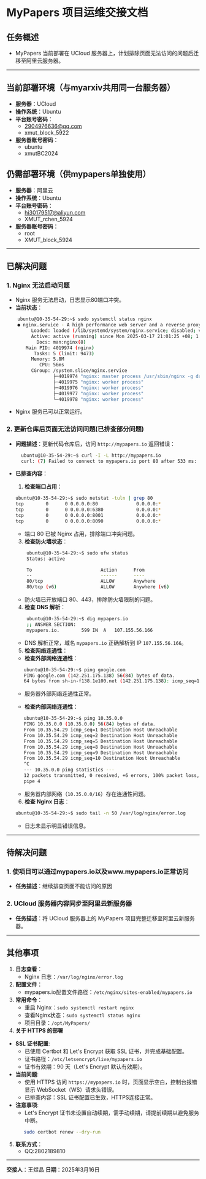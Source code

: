 
# MyPapers 项目运维交接文档

## 任务概述
- MyPapers 当前部署在 UCloud 服务器上，计划排除页面无法访问的问题后迁移至阿里云服务器。
---

## 当前部署环境（与myarxiv共用同一台服务器）
- **服务器**：UCloud  
- **操作系统**：Ubuntu  
- **平台账号密码**：  
  - 2904976636@qq.com
  - xmut_block_5922
- **服务器账号密码**：  
  - ubuntu 
  - xmutBC2024

## 仍需部署环境（供mypapers单独使用）
- **服务器**：阿里云  
- **操作系统**：Ubuntu  
- **平台账号密码**：  
  - hi30179517@aliyun.com
  - XMUT_rchen_5924
- **服务器账号密码**：  
  - root
  - XMUT_block_5924
---

## 已解决问题

### 1. Nginx 无法启动问题
- Nginx 服务无法启动，日志显示80端口冲突。
- **当前状态**：  
 ```bash
     ubuntu@10-35-54-29:~$ sudo systemctl status nginx
     ● nginx.service - A high performance web server and a reverse proxy server
          Loaded: loaded (/lib/systemd/system/nginx.service; disabled; vendor preset: enabled)
          Active: active (running) since Mon 2025-03-17 21:01:25 +08; 1 day 22h ago
            Docs: man:nginx(8)
        Main PID: 4019974 (nginx)
           Tasks: 5 (limit: 9473)
          Memory: 5.8M
             CPU: 56ms
          CGroup: /system.slice/nginx.service
                  ├─4019974 "nginx: master process /usr/sbin/nginx -g daemon on; master_process on;"
                  ├─4019975 "nginx: worker process"
                  ├─4019976 "nginx: worker process"
                  ├─4019977 "nginx: worker process"
                  └─4019978 "nginx: worker process"
```  
- Nginx 服务已可以正常运行。


### 2. 更新仓库后页面无法访问问题(已排查部分问题)
- **问题描述**：更新代码仓库后，访问 `http://mypapers.io` 返回错误：  
  ```bash
    ubuntu@10-35-54-29:~$ curl -I -L http://mypapers.io
    curl: (7) Failed to connect to mypapers.io port 80 after 533 ms: No route to host
  ```  

- **已排查内容**：  

  1. **检查端口占用**：  
    ```bash
    ubuntu@10-35-54-29:~$ sudo netstat -tuln | grep 80
    tcp        0      0 0.0.0.0:80              0.0.0.0:*               LISTEN     
    tcp        0      0 0.0.0.0:6380            0.0.0.0:*               LISTEN     
    tcp        0      0 0.0.0.0:8001            0.0.0.0:*               LISTEN     
    tcp        0      0 0.0.0.0:8090            0.0.0.0:*               LISTEN     
    ```  
     - 端口 80 已被 Nginx 占用，排除端口冲突问题。  

  3. **检查防火墙状态**：  
    ```bash
        ubuntu@10-35-54-29:~$ sudo ufw status
        Status: active

        To                         Action      From
        --                         ------      ----
        80/tcp                     ALLOW       Anywhere                  
        80/tcp (v6)                ALLOW       Anywhere (v6)             
    ```  

    - 防火墙已开放端口 80、443，排除防火墙限制的问题。  

  4. **检查 DNS 解析**：  
    ```bash
        ubuntu@10-35-54-29:~$ dig mypapers.io
        ;; ANSWER SECTION:
        mypapers.io.		599	IN	A	107.155.56.166
    ```  
    - DNS 解析正常，域名 `mypapers.io` 正确解析到 IP `107.155.56.166`。  

  5. **检查网络连通性**：  
    - **检查外部网络连通性**：  
    ```bash
       ubuntu@10-35-54-29:~$ ping google.com
       PING google.com (142.251.175.138) 56(84) bytes of data.
       64 bytes from sh-in-f138.1e100.net (142.251.175.138): icmp_seq=1 ttl=100 time=2.13 ms
    ```  
    - 服务器外部网络连通性正常。  

    - **检查内部网络连通性**：  
    ```bash
       ubuntu@10-35-54-29:~$ ping 10.35.0.0
       PING 10.35.0.0 (10.35.0.0) 56(84) bytes of data.
       From 10.35.54.29 icmp_seq=1 Destination Host Unreachable
       From 10.35.54.29 icmp_seq=2 Destination Host Unreachable
       From 10.35.54.29 icmp_seq=5 Destination Host Unreachable
       From 10.35.54.29 icmp_seq=8 Destination Host Unreachable
       From 10.35.54.29 icmp_seq=9 Destination Host Unreachable
       From 10.35.54.29 icmp_seq=10 Destination Host Unreachable
       ^C
       --- 10.35.0.0 ping statistics ---
       12 packets transmitted, 0 received, +6 errors, 100% packet loss, time 11212ms
       pipe 4
    ```  
    - 服务器内部网络（`10.35.0.0/16`）存在连通性问题。  

  6. **检查 Nginx 日志**：  
    ```bash
    ubuntu@10-35-54-29:~$ sudo tail -n 50 /var/log/nginx/error.log
    ```  

    - 日志未显示明显错误信息。  
   

---

## 待解决问题
### 1. 使项目可以通过mypapers.io以及www.mypapers.io正常访问
- **任务描述**：继续排查页面不能访问的原因
### 2. UCloud 服务器内容同步至阿里云新服务器
- **任务描述**：将 UCloud 服务器上的 MyPapers 项目完整迁移至阿里云新服务器。 

---

## 其他事项
1. **日志查看**：  
   - Nginx 日志：`/var/log/nginx/error.log`  
2. **配置文件**：
   - mypapers.io配置文件路径：`/etc/nginx/sites-enabled/mypapers.io`
3. **常用命令**：  
   - 重启 Nginx：`sudo systemctl restart nginx`  
   - 查看Nginx状态：`sudo systemctl status nginx`  
   - 项目目录：`/opt/MyPapers/` 
4. **关于 HTTPS 的部署**
- **SSL 证书配置**:
   - 已使用 Certbot 和 Let's Encrypt 获取 SSL 证书，并完成基础配置。  
   - 证书路径：`/etc/letsencrypt/live/mypapers.io`  
   - 证书有效期：90 天（Let's Encrypt 默认有效期）。
- **当前问题**:
   - 使用 HTTPS 访问 `https://mypapers.io` 时，页面显示空白，控制台报错显示 WebSocket（WS）请求头错误。  
   - 已排查内容：SSL 证书配置已生效，HTTPS连接正常。  
- **注意事项**:
   - Let's Encrypt 证书未设置自动续期，需手动续期，请提前续期以避免服务中断。
   ```bash
      sudo certbot renew --dry-run
   ``` 

5. **联系方式**：  
   - QQ:2802189810  

---



**交接人**：王煜晶 
**日期**：2025年3月16日  


